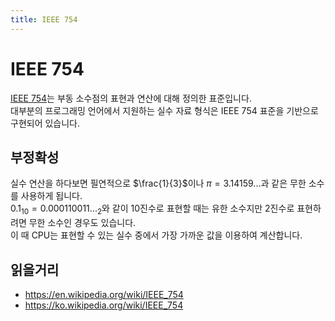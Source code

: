 ```yaml
---
title: IEEE 754
---
```


# IEEE 754
[IEEE 754](https://ieeexplore.ieee.org/document/4610935)는 부동 소수점의 표현과 연산에 대해 정의한 표준입니다.<br />
대부분의 프로그래밍 언어에서 지원하는 실수 자료 형식은 IEEE 754 표준을 기반으로 구현되어 있습니다.<br />


## 부정확성
실수 연산을 하다보면 필연적으로 $\frac{1}{3}$이나 $\pi=3.14159...$과 같은 무한 소수를 사용하게 됩니다.<br />
$0.1_{10} = 0.000110011..._{2}$와 같이 10진수로 표현할 때는 유한 소수지만 2진수로 표현하려면 무한 소수인 경우도 있습니다.<br />
이 때 CPU는 표현할 수 있는 실수 중에서 가장 가까운 값을 이용하여 계산합니다.


## 읽을거리
- https://en.wikipedia.org/wiki/IEEE_754
- https://ko.wikipedia.org/wiki/IEEE_754